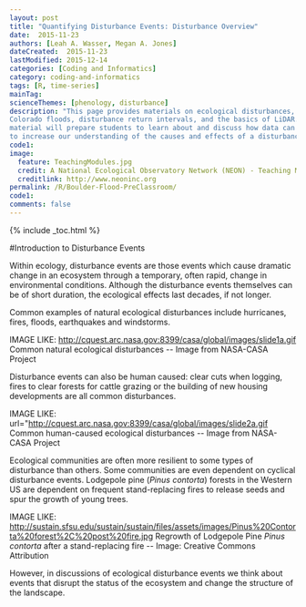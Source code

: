 ```yaml
---
layout: post
title: "Quantifying Disturbance Events: Disturbance Overview"
date:  2015-11-23
authors: [Leah A. Wasser, Megan A. Jones]
dateCreated:  2015-11-23
lastModified: 2015-12-14
categories: [Coding and Informatics]
category: coding-and-informatics
tags: [R, time-series]
mainTag:
scienceThemes: [phenology, disturbance]
description: "This page provides materials on ecological disturbances, the 2013 
Colorado floods, disturbance return intervals, and the basics of LiDAR.  This 
material will prepare students to learn about and discuss how data can be used 
to increase our understanding of the causes and effects of a disturbance event."
code1:
image:
  feature: TeachingModules.jpg
  credit: A National Ecological Observatory Network (NEON) - Teaching Module
  creditlink: http://www.neoninc.org
permalink: /R/Boulder-Flood-PreClassroom/
code1: 
comments: false
---
```


{% include _toc.html %}

#Introduction to Disturbance Events

Within ecology, disturbance events are those events which cause dramatic change
in an ecosystem through a temporary, often rapid, change in environmental
conditions. Although the disturbance events themselves can be of short duration,
the ecological effects last decades, if not longer. 

Common examples of natural ecological disturbances include hurricanes, fires, 
floods, earthquakes and windstorms. 


IMAGE LIKE: http://cquest.arc.nasa.gov:8399/casa/global/images/slide1a.gif
Common natural ecological disturbances -- Image from NASA-CASA Project


Disturbance events can also be human caused: clear cuts when logging, fires to clear forests for cattle grazing or the building of new housing developments are all common disturbances. 


IMAGE LIKE:  url="http://cquest.arc.nasa.gov:8399/casa/global/images/slide2a.gif 
Common human-caused ecological disturbances -- Image from NASA-CASA Project


Ecological communities are often more resilient to some types of disturbance than
others. Some communities are even dependent on cyclical disturbance events. 
Lodgepole pine (_Pinus_ _contorta_) forests in the Western US are dependent on
frequent stand-replacing fires to release seeds and spur the growth of young 
trees.  

IMAGE LIKE: http://sustain.sfsu.edu/sustain/sustain/files/assets/images/Pinus%20Contorta%20forest%2C%20post%20fire.jpg
Regrowth of Lodgepole Pine *Pinus* *contorta* after a stand-replacing fire -- Image: Creative Commons Attribution

However, in discussions of ecological disturbance events we think about events 
that disrupt the status of the ecosystem and change the structure of the
landscape.  
